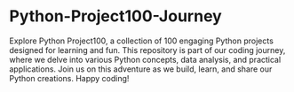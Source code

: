 # Python-Project100-Journey
Explore Python Project100, a collection of 100 engaging Python projects designed for learning and fun. This repository is part of our coding journey, where we delve into various Python concepts, data analysis, and practical applications. Join us on this adventure as we build, learn, and share our Python creations. Happy coding!
